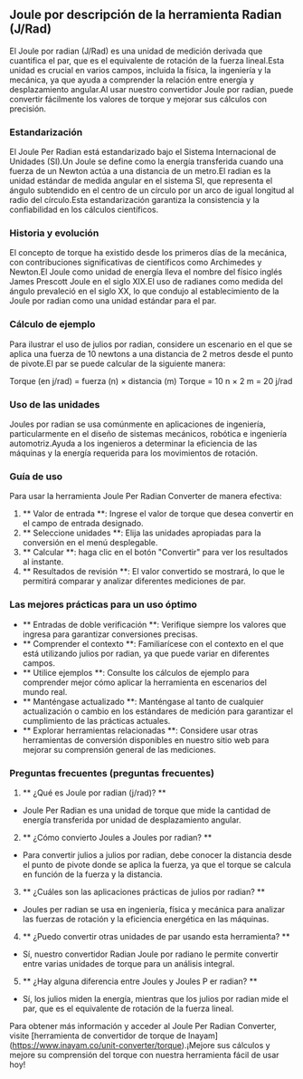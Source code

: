 ## Joule por descripción de la herramienta Radian (J/Rad)

El Joule por radian (J/Rad) es una unidad de medición derivada que cuantifica el par, que es el equivalente de rotación de la fuerza lineal.Esta unidad es crucial en varios campos, incluida la física, la ingeniería y la mecánica, ya que ayuda a comprender la relación entre energía y desplazamiento angular.Al usar nuestro convertidor Joule por radian, puede convertir fácilmente los valores de torque y mejorar sus cálculos con precisión.

### Estandarización

El Joule Per Radian está estandarizado bajo el Sistema Internacional de Unidades (SI).Un Joule se define como la energía transferida cuando una fuerza de un Newton actúa a una distancia de un metro.El radian es la unidad estándar de medida angular en el sistema SI, que representa el ángulo subtendido en el centro de un círculo por un arco de igual longitud al radio del círculo.Esta estandarización garantiza la consistencia y la confiabilidad en los cálculos científicos.

### Historia y evolución

El concepto de torque ha existido desde los primeros días de la mecánica, con contribuciones significativas de científicos como Archimedes y Newton.El Joule como unidad de energía lleva el nombre del físico inglés James Prescott Joule en el siglo XIX.El uso de radianes como medida del ángulo prevaleció en el siglo XX, lo que condujo al establecimiento de la Joule por radian como una unidad estándar para el par.

### Cálculo de ejemplo

Para ilustrar el uso de julios por radian, considere un escenario en el que se aplica una fuerza de 10 newtons a una distancia de 2 metros desde el punto de pivote.El par se puede calcular de la siguiente manera:

Torque (en j/rad) = fuerza (n) × distancia (m)
Torque = 10 n × 2 m = 20 j/rad

### Uso de las unidades

Joules por radian se usa comúnmente en aplicaciones de ingeniería, particularmente en el diseño de sistemas mecánicos, robótica e ingeniería automotriz.Ayuda a los ingenieros a determinar la eficiencia de las máquinas y la energía requerida para los movimientos de rotación.

### Guía de uso

Para usar la herramienta Joule Per Radian Converter de manera efectiva:

1. ** Valor de entrada **: Ingrese el valor de torque que desea convertir en el campo de entrada designado.
2. ** Seleccione unidades **: Elija las unidades apropiadas para la conversión en el menú desplegable.
3. ** Calcular **: haga clic en el botón "Convertir" para ver los resultados al instante.
4. ** Resultados de revisión **: El valor convertido se mostrará, lo que le permitirá comparar y analizar diferentes mediciones de par.

### Las mejores prácticas para un uso óptimo

- ** Entradas de doble verificación **: Verifique siempre los valores que ingresa para garantizar conversiones precisas.
- ** Comprender el contexto **: Familiarícese con el contexto en el que está utilizando julios por radian, ya que puede variar en diferentes campos.
- ** Utilice ejemplos **: Consulte los cálculos de ejemplo para comprender mejor cómo aplicar la herramienta en escenarios del mundo real.
- ** Manténgase actualizado **: Manténgase al tanto de cualquier actualización o cambio en los estándares de medición para garantizar el cumplimiento de las prácticas actuales.
- ** Explorar herramientas relacionadas **: Considere usar otras herramientas de conversión disponibles en nuestro sitio web para mejorar su comprensión general de las mediciones.

### Preguntas frecuentes (preguntas frecuentes)

1. ** ¿Qué es Joule por radian (j/rad)? **
- Joule Per Radian es una unidad de torque que mide la cantidad de energía transferida por unidad de desplazamiento angular.

2. ** ¿Cómo convierto Joules a Joules por radian? **
- Para convertir julios a julios por radian, debe conocer la distancia desde el punto de pivote donde se aplica la fuerza, ya que el torque se calcula en función de la fuerza y ​​la distancia.

3. ** ¿Cuáles son las aplicaciones prácticas de julios por radian? **
- Joules per radian se usa en ingeniería, física y mecánica para analizar las fuerzas de rotación y la eficiencia energética en las máquinas.

4. ** ¿Puedo convertir otras unidades de par usando esta herramienta? **
- Sí, nuestro convertidor Radian Joule por radiano le permite convertir entre varias unidades de torque para un análisis integral.

5. ** ¿Hay alguna diferencia entre Joules y Joules P er radian? **
- Sí, los julios miden la energía, mientras que los julios por radian mide el par, que es el equivalente de rotación de la fuerza lineal.

Para obtener más información y acceder al Joule Per Radian Converter, visite [herramienta de convertidor de torque de Inayam] (https://www.inayam.co/unit-converter/torque).¡Mejore sus cálculos y mejore su comprensión del torque con nuestra herramienta fácil de usar hoy!